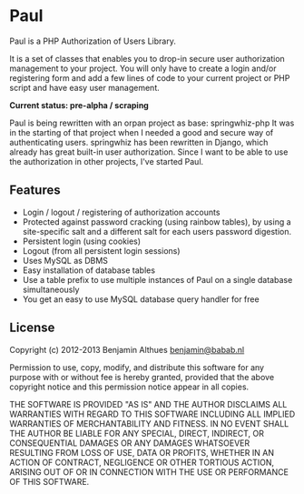 # Paul

Paul is a PHP Authorization of Users Library.

It is a set of classes that enables you to drop-in secure user
authorization management to your project. You will only have to create
a login and/or registering form and add a few lines of code to your
current project or PHP script and have easy user management.

**Current status: pre-alpha / scraping**

Paul is being rewritten with an orpan project as base: springwhiz-php
It was in the starting of that project when I needed a good and secure
way of authenticating users. springwhiz has been rewritten in Django,
which already has great built-in user authorization. Since I want to be
able to use the authorization in other projects, I've started Paul.


## Features

* Login / logout / registering of authorization accounts
* Protected against password cracking (using rainbow tables), by using
  a site-specific salt and a different salt for each users password
  digestion.
* Persistent login (using cookies)
* Logout (from all persistent login sessions)
* Uses MySQL as DBMS
* Easy installation of database tables
* Use a table prefix to use multiple instances of Paul on a single
  database simultaneously
* You get an easy to use MySQL database query handler for free


## License

Copyright (c) 2012-2013  Benjamin Althues <benjamin@babab.nl>

Permission to use, copy, modify, and distribute this software for any
purpose with or without fee is hereby granted, provided that the above
copyright notice and this permission notice appear in all copies.

THE SOFTWARE IS PROVIDED "AS IS" AND THE AUTHOR DISCLAIMS ALL WARRANTIES
WITH REGARD TO THIS SOFTWARE INCLUDING ALL IMPLIED WARRANTIES OF
MERCHANTABILITY AND FITNESS. IN NO EVENT SHALL THE AUTHOR BE LIABLE FOR
ANY SPECIAL, DIRECT, INDIRECT, OR CONSEQUENTIAL DAMAGES OR ANY DAMAGES
WHATSOEVER RESULTING FROM LOSS OF USE, DATA OR PROFITS, WHETHER IN AN
ACTION OF CONTRACT, NEGLIGENCE OR OTHER TORTIOUS ACTION, ARISING OUT OF
OR IN CONNECTION WITH THE USE OR PERFORMANCE OF THIS SOFTWARE.
